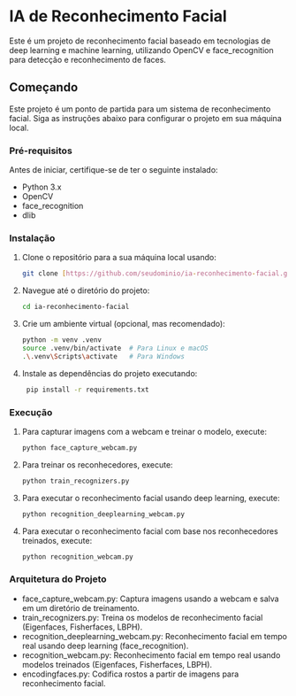 # IA de Reconhecimento Facial

Este é um projeto de reconhecimento facial baseado em tecnologias de deep learning e machine learning, utilizando OpenCV e face_recognition para detecção e reconhecimento de faces.

## Começando

Este projeto é um ponto de partida para um sistema de reconhecimento facial. Siga as instruções abaixo para configurar o projeto em sua máquina local.

### Pré-requisitos

Antes de iniciar, certifique-se de ter o seguinte instalado:
- Python 3.x
- OpenCV
- face_recognition
- dlib

### Instalação

1. Clone o repositório para a sua máquina local usando:
   ```bash
   git clone [https://github.com/seudominio/ia-reconhecimento-facial.git](https://github.com/caiorocha7/ia-reconhecimento)
2. Navegue até o diretório do projeto:
   ```bash
   cd ia-reconhecimento-facial
3. Crie um ambiente virtual (opcional, mas recomendado):
   ```bash
   python -m venv .venv
   source .venv/bin/activate  # Para Linux e macOS
   .\.venv\Scripts\activate   # Para Windows
4. Instale as dependências do projeto executando:
   ```bash
    pip install -r requirements.txt


### Execução
1. Para capturar imagens com a webcam e treinar o modelo, execute:
   ```bash
   python face_capture_webcam.py
   
2. Para treinar os reconhecedores, execute:
   ```bash
   python train_recognizers.py

3. Para executar o reconhecimento facial usando deep learning, execute:
   ```bash
   python recognition_deeplearning_webcam.py

4. Para executar o reconhecimento facial com base nos reconhecedores treinados, execute:
   ```bash
   python recognition_webcam.py

### Arquitetura do Projeto
- face_capture_webcam.py: Captura imagens usando a webcam e salva em um diretório de treinamento.
- train_recognizers.py: Treina os modelos de reconhecimento facial (Eigenfaces, Fisherfaces, LBPH).
- recognition_deeplearning_webcam.py: Reconhecimento facial em tempo real usando deep learning (face_recognition).
- recognition_webcam.py: Reconhecimento facial em tempo real usando modelos treinados (Eigenfaces, Fisherfaces, LBPH).
- encodingfaces.py: Codifica rostos a partir de imagens para reconhecimento facial.
